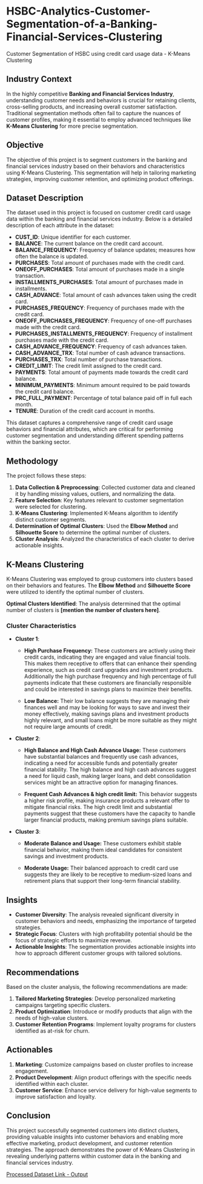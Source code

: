 # HSBC-Analytics-Customer-Segmentation-of-a-Banking-Financial-Services-Clustering
Customer Segmentation of HSBC using credit card usage data - K-Means Clustering


## Industry Context
In the highly competitive **Banking and Financial Services Industry**, understanding customer needs and behaviors is crucial for retaining clients, cross-selling products, and increasing overall customer satisfaction. Traditional segmentation methods often fail to capture the nuances of customer profiles, making it essential to employ advanced techniques like **K-Means Clustering** for more precise segmentation.

## Objective
The objective of this project is to segment customers in the banking and financial services industry based on their behaviors and characteristics using K-Means Clustering. This segmentation will help in tailoring marketing strategies, improving customer retention, and optimizing product offerings.

## Dataset Description


The dataset used in this project is focused on customer credit card usage data within the banking and financial services industry. Below is a detailed description of each attribute in the dataset:

- **CUST_ID**: Unique identifier for each customer.
- **BALANCE**: The current balance on the credit card account.
- **BALANCE_FREQUENCY**: Frequency of balance updates; measures how often the balance is updated.
- **PURCHASES**: Total amount of purchases made with the credit card.
- **ONEOFF_PURCHASES**: Total amount of purchases made in a single transaction.
- **INSTALLMENTS_PURCHASES**: Total amount of purchases made in installments.
- **CASH_ADVANCE**: Total amount of cash advances taken using the credit card.
- **PURCHASES_FREQUENCY**: Frequency of purchases made with the credit card.
- **ONEOFF_PURCHASES_FREQUENCY**: Frequency of one-off purchases made with the credit card.
- **PURCHASES_INSTALLMENTS_FREQUENCY**: Frequency of installment purchases made with the credit card.
- **CASH_ADVANCE_FREQUENCY**: Frequency of cash advances taken.
- **CASH_ADVANCE_TRX**: Total number of cash advance transactions.
- **PURCHASES_TRX**: Total number of purchase transactions.
- **CREDIT_LIMIT**: The credit limit assigned to the credit card.
- **PAYMENTS**: Total amount of payments made towards the credit card balance.
- **MINIMUM_PAYMENTS**: Minimum amount required to be paid towards the credit card balance.
- **PRC_FULL_PAYMENT**: Percentage of total balance paid off in full each month.
- **TENURE**: Duration of the credit card account in months.

This dataset captures a comprehensive range of credit card usage behaviors and financial attributes, which are critical for performing customer segmentation and understanding different spending patterns within the banking sector.


## Methodology
The project follows these steps:
1. **Data Collection & Preprocessing**: Collected customer data and cleaned it by handling missing values, outliers, and normalizing the data.
2. **Feature Selection**: Key features relevant to customer segmentation were selected for clustering.
3. **K-Means Clustering**: Implemented K-Means algorithm to identify distinct customer segments.
4. **Determination of Optimal Clusters**: Used the **Elbow Method** and **Silhouette Score** to determine the optimal number of clusters.
5. **Cluster Analysis**: Analyzed the characteristics of each cluster to derive actionable insights.

## K-Means Clustering
K-Means Clustering was employed to group customers into clusters based on their behaviors and features. The **Elbow Method** and **Silhouette Score** were utilized to identify the optimal number of clusters.

**Optimal Clusters Identified**: The analysis determined that the optimal number of clusters is **[mention the number of clusters here]**.

### Cluster Characteristics
- **Cluster 1**:
  - **High Purchase Frequency:** These customers are actively using their credit cards, indicating they are engaged and value financial tools. This makes them receptive to offers that can enhance their spending experience, such as credit card upgrades and investment products. Additionally the high purchase frequency and high percentage of full payments indicate that these customers are financially responsible and could be interested in savings plans to maximize their benefits.

  - **Low Balance:** Their low balance suggests they are managing their finances well and may be looking for ways to save and invest their money effectively, making savings plans and investment products highly relevant, and small loans might be more suitable as they might not require large amounts of credit.
- **Cluster 2**:
  - **High Balance and High Cash Advance Usage:** These customers have substantial balances and frequently use cash advances, indicating a need for accessible funds and potentially greater financial stability. The high balance and high cash advances suggest a need for liquid cash, making larger loans, and debt consolidation services might be an attractive option for managing finances.

  - **Frequent Cash Advances & high credit limit:** This behavior suggests a higher risk profile, making insurance products a relevant offer to mitigate financial risks. The high credit limit and substantial payments suggest that these customers have the capacity to handle larger financial products, making premium savings plans suitable.
- **Cluster 3**:
  - **Moderate Balance and Usage:** These customers exhibit stable financial behavior, making them ideal candidates for consistent savings and investment products.

  - **Moderate Usage:** Their balanced approach to credit card use suggests they are likely to be receptive to medium-sized loans and retirement plans that support their long-term financial stability.

## Insights 
- **Customer Diversity**: The analysis revealed significant diversity in customer behaviors and needs, emphasizing the importance of targeted strategies.
- **Strategic Focus**: Clusters with high profitability potential should be the focus of strategic efforts to maximize revenue.
- **Actionable Insights**: The segmentation provides actionable insights into how to approach different customer groups with tailored solutions.

## Recommendations
Based on the cluster analysis, the following recommendations are made:
1. **Tailored Marketing Strategies**: Develop personalized marketing campaigns targeting specific clusters.
2. **Product Optimization**: Introduce or modify products that align with the needs of high-value clusters.
3. **Customer Retention Programs**: Implement loyalty programs for clusters identified as at-risk for churn.


## Actionables
1. **Marketing**: Customize campaigns based on cluster profiles to increase engagement.
2. **Product Development**: Align product offerings with the specific needs identified within each cluster.
3. **Customer Service**: Enhance service delivery for high-value segments to improve satisfaction and loyalty.




## Conclusion
This project successfully segmented customers into distinct clusters, providing valuable insights into customer behaviors and enabling more effective marketing, product development, and customer retention strategies. The approach demonstrates the power of K-Means Clustering in revealing underlying patterns within customer data in the banking and financial services industry.

[Processed Dataset Link - Output](https://github.com/ShouvikSaha504/Customer-Segmentation-of-a-Banking-Financial-Services-/blob/9e7a0c10f0a974d2f798f5f3d3653a50e901ecf6/Clustered_Customer_Data.csv)

